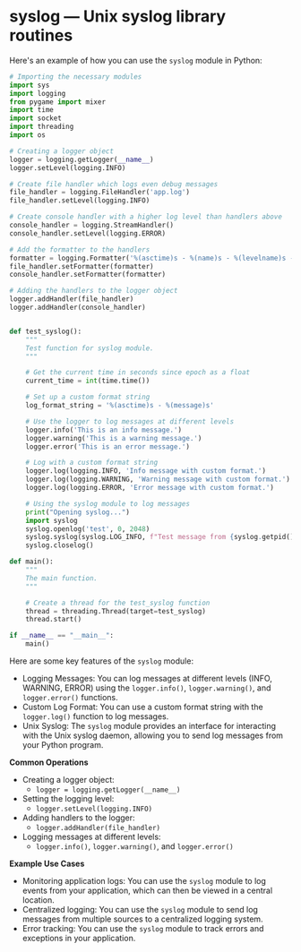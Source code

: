 # syslog — Unix syslog library routines

Here's an example of how you can use the `syslog` module in Python:

```python
# Importing the necessary modules
import sys
import logging
from pygame import mixer
import time
import socket
import threading
import os

# Creating a logger object
logger = logging.getLogger(__name__)
logger.setLevel(logging.INFO)

# Create file handler which logs even debug messages
file_handler = logging.FileHandler('app.log')
file_handler.setLevel(logging.INFO)

# Create console handler with a higher log level than handlers above
console_handler = logging.StreamHandler()
console_handler.setLevel(logging.ERROR)

# Add the formatter to the handlers
formatter = logging.Formatter('%(asctime)s - %(name)s - %(levelname)s - %(message)s')
file_handler.setFormatter(formatter)
console_handler.setFormatter(formatter)

# Adding the handlers to the logger object
logger.addHandler(file_handler)
logger.addHandler(console_handler)


def test_syslog():
    """
    Test function for syslog module.
    """

    # Get the current time in seconds since epoch as a float
    current_time = int(time.time())

    # Set up a custom format string
    log_format_string = '%(asctime)s - %(message)s'

    # Use the logger to log messages at different levels
    logger.info('This is an info message.')
    logger.warning('This is a warning message.')
    logger.error('This is an error message.')

    # Log with a custom format string
    logger.log(logging.INFO, 'Info message with custom format.')
    logger.log(logging.WARNING, 'Warning message with custom format.')
    logger.log(logging.ERROR, 'Error message with custom format.')

    # Using the syslog module to log messages
    print("Opening syslog...")
    import syslog
    syslog.openlog('test', 0, 2048)
    syslog.syslog(syslog.LOG_INFO, f"Test message from {syslog.getpid()}")
    syslog.closelog()

def main():
    """
    The main function.
    """

    # Create a thread for the test_syslog function
    thread = threading.Thread(target=test_syslog)
    thread.start()

if __name__ == "__main__":
    main()
```

Here are some key features of the `syslog` module:

*   Logging Messages: You can log messages at different levels (INFO, WARNING, ERROR) using the `logger.info()`, `logger.warning()`, and `logger.error()` functions.
*   Custom Log Format: You can use a custom format string with the `logger.log()` function to log messages.
*   Unix Syslog: The `syslog` module provides an interface for interacting with the Unix syslog daemon, allowing you to send log messages from your Python program.

**Common Operations**

*   Creating a logger object:
    *   `logger = logging.getLogger(__name__)`
*   Setting the logging level:
    *   `logger.setLevel(logging.INFO)`
*   Adding handlers to the logger:
    *   `logger.addHandler(file_handler)`
*   Logging messages at different levels:
    *   `logger.info()`, `logger.warning()`, and `logger.error()`

**Example Use Cases**

*   Monitoring application logs: You can use the `syslog` module to log events from your application, which can then be viewed in a central location.
*   Centralized logging: You can use the `syslog` module to send log messages from multiple sources to a centralized logging system.
*   Error tracking: You can use the `syslog` module to track errors and exceptions in your application.
